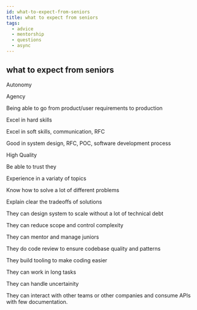 ```yaml
---
id: what-to-expect-from-seniors
title: what to expect from seniors
tags:
  - advice
  - mentorship
  - questions
  - async
---
```


## what to expect from seniors

Autonomy

Agency

Being able to go from product/user requirements to production

Excel in hard skills

Excel in soft skills, communication, RFC

Good in system design, RFC, POC, software development process

High Quality

Be able to trust they

Experience in a variaty of topics

Know how to solve a lot of different problems

Explain clear the tradeoffs of solutions

They can design system to scale without a lot of technical debt

They can reduce scope and control complexity

They can mentor and manage juniors

They do code review to ensure codebase quality and patterns

They build tooling to make coding easier

They can work in long tasks

They can handle uncertainity

They can interact with other teams or other companies and consume APIs with few documentation.
